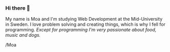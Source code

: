 ### Hi there 👋

My name is Moa and I'm studying Web Development at the Mid-University in Sweden. I love problem solving and creating things, which is why I fell for programming. 
_Except for programming I'm very passionate about food, music and dogs._

/Moa

